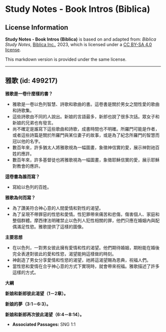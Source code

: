 # Study Notes - Book Intros (Biblica)

## License Information

**Study Notes - Book Intros (Biblica)** is based on and adapted from: _Biblica Study Notes_, [Biblica Inc.](https://www.biblica.com/), 2023, which is licensed under a [CC BY-SA 4.0 license](https://creativecommons.org/licenses/by-sa/4.0/legalcode.en).

This markdown version is provided under the same license.



--------------------------------

## 雅歌 (id: 499217)

**雅歌是一卷什麼樣的書？**

* 雅歌是一卷以色列智慧、詩歌和歌曲的書。這卷書是關於男女之間性愛的歌曲和詩歌集。
* 這些詩歌由不同的人說出。新娘的言語最多，新郎也說了很多次話。眾女子和新娘的兄弟也有發言。
* 尚不確定是誰寫下這些歌曲和詩歌，成書時間也不明確。所羅門可能是作者，或者這些詩篇是關於所羅門與某位妻子的故事，或是為了紀念所羅門的智慧而冠以他的名字。
* 數百年來，許多猶太人將雅歌視為一幅圖畫，象徵神信實的愛，展示神對祂百姓的應許。
* 數百年來，許多基督徒也將雅歌視為一幅圖畫，象徵耶穌信實的愛，展示耶穌對教會的應許。

**這卷書為誰而寫？**

* 寫給以色列的百姓。

**雅歌為何而寫？**

* 為了讚美符合神心意的人間愛情和對性的渴望。
* 為了呈現不帶罪惡的性慾和愛情。性犯罪帶來痛苦和悲傷，傷害個人、家庭和整個群體。摩西律法明確禁止以色列人犯性相關的罪，他們只應在婚姻內與配偶滿足性慾。雅歌提供了這樣的圖像。

**主要思想**

* 在以色列，一對男女彼此擁有愛情和性的渴望。他們期待婚姻，期盼能在婚後完全表達對彼此的愛和性慾，渴望能夠這樣做的時刻。
* 神創造了男女分享愛情和性慾的渴望，祂將這渴望賜為恩典，祝福人們。
* 當性慾和愛情在合乎神心意的方式下實現時，就會帶來祝福。雅歌描述了許多這樣的方式。

**大綱**

**新娘和新郎彼此渴望（1－2章）。**

**新娘的夢（3:1－6:3）。**

**新娘和新郎再次彼此渴望（6:4－8:14）。**

* **Associated Passages:** SNG 1:1

